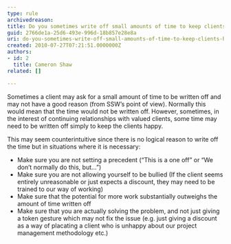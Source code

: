 ```yaml
---
type: rule
archivedreason: 
title: Do you sometimes write off small amounts of time to keep clients happy?
guid: 2766de1a-25d6-493e-996d-18b857e28e8a
uri: do-you-sometimes-write-off-small-amounts-of-time-to-keep-clients-happy
created: 2010-07-27T07:21:51.0000000Z
authors:
- id: 2
  title: Cameron Shaw
related: []

---
```


Sometimes a client may ask for a small amount of time to be written off and may not have a good reason (from SSW’s point of view). Normally this would mean that the time would not be written off. However, sometimes, in the interest of continuing relationships with valued clients, some time may need to be written off simply to keep the clients happy. 

<!--endintro-->
 This may seem counterintuitive since there is no logical reason to write off the time but in situations where it is necessary:

* Make sure you are not setting a precedent (“This is a one off” or “We don’t normally do this, but...”)
* Make sure you are not allowing yourself to be bullied (If the client seems entirely unreasonable or just expects a discount, they may need to be trained to our way of working)
* Make sure that the potential for more work substantially outweighs the amount of time written off
* Make sure that you are actually solving the problem, and not just giving a token gesture which may not fix the issue (e.g. just giving a discount as a way of placating a client who is unhappy about our project management methodology etc.)
